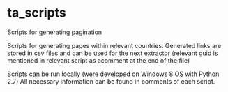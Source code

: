 # ta_scripts
Scripts for generating pagination

Scripts for generating pages within relevant countries. Generated links are stored in csv files and can be used for the next extractor (relevant guid is mentioned in relevant script as acomment at the end of the file)

Scripts can be run locally (were developed on Windows 8 OS with Python 2.7) All necessary information can be found in comments of each script.
